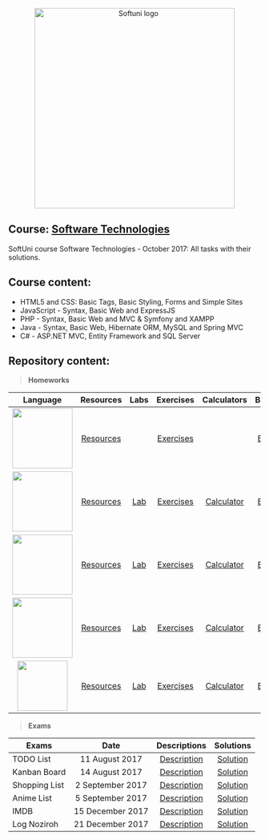 <p align="center">
	<a href="https://softuni.bg/"><img src="https://www.jobs.bg/assets/logo/2017-09-01/b_6e048c01c340d967f2a6e540e9825d46.png" alt="Softuni logo" width="400" align="center">
	</a>
<p>

## Course: [Software Technologies](https://softuni.bg/trainings/1714/software-technologies-october-2017)
SoftUni course Software Technologies - October 2017: All tasks with their solutions.

## Course content:

- HTML5 and CSS: Basic Tags, Basic Styling, Forms and Simple Sites
- JavaScript - Syntax, Basic Web and ExpressJS
- PHP - Syntax, Basic Web and MVC & Symfony and XAMPP
- Java - Syntax, Basic Web, Hibernate ORM, MySQL and Spring MVC
- C# - ASP.NET MVC, Entity Framework and SQL Server


## Repository content:
> **Homeworks**
																							
Language      																											|Resources																							|Labs  																										|Exercises																													| Calculators 																										| Blogs
:----------------------------------------------------------------------------------------------------------------------:|:-------------------------------------------------------------------------------------------------:|:---------------------------------------------------------------------------------------------------------:|:-------------------------------------------------------------------------------------------------------------------------:|:-----------------------------------------------------------------------------------------------------------------:|:--------:
<img src="http://trickgs.com/blog/wp-content/uploads/2014/07/html_css.png" width="120">									|[Resources](https://github.com/dobroslav-atanasov/Software-Technologies/tree/master/Resources)		|    																									    |[Exercises](https://github.com/dobroslav-atanasov/Software-Technologies/tree/master/01.%20HTML5AndCSS-Exercises) 			|  																													|[Blog](https://github.com/dobroslav-atanasov/Software-Technologies/tree/master/02.%20HTML5AndCSS-Blog)
<img src="http://www.acadecap.org/wp-content/uploads/2016/07/Javascript.png" width="120"> 							    |[Resources](https://github.com/dobroslav-atanasov/Software-Technologies/tree/master/Resources)		|[Lab](https://github.com/dobroslav-atanasov/Software-Technologies/tree/master/03.%20JSBasicSyntax-Lab)		|[Exercises](https://github.com/dobroslav-atanasov/Software-Technologies/tree/master/04.%20JSBasicSyntax-Exercises)			|[Calculator](https://github.com/dobroslav-atanasov/Software-Technologies/tree/master/05.%20JavaScript-Calculator)	|[Blog](https://github.com/dobroslav-atanasov/Software-Technologies/tree/master/06.%20JavaScript-Blog)
<img src="https://upload.wikimedia.org/wikipedia/commons/thumb/2/27/PHP-logo.svg/1200px-PHP-logo.svg.png" width="120">	|[Resources](https://github.com/dobroslav-atanasov/Software-Technologies/tree/master/Resources)		|[Lab](https://github.com/dobroslav-atanasov/Software-Technologies/tree/master/07.%20PHPBasicSyntax-Lab) 	|[Exercises](https://github.com/dobroslav-atanasov/Software-Technologies/tree/master/08.%20PHPBasicSyntax-Exercises)		|[Calculator](https://github.com/dobroslav-atanasov/Software-Technologies/tree/master/09.%20PHP-Calculator)			|[Blog](https://github.com/dobroslav-atanasov/Software-Technologies/tree/master/10.%20PHP-Blog)
<img src="https://www.silicon.de/wp-content/uploads/2016/03/java-800.jpg" width="120">   		  						|[Resources](https://github.com/dobroslav-atanasov/Software-Technologies/tree/master/Resources)		|[Lab](https://github.com/dobroslav-atanasov/Software-Technologies/tree/master/11.%20JavaBasicSyntax-Lab) 	|[Exercises](https://github.com/dobroslav-atanasov/Software-Technologies/tree/master/12.%20JavaBasicSyntax-Exercises)		|[Calculator](https://github.com/dobroslav-atanasov/Software-Technologies/tree/master/13.%20Java-Calculator)		|[Blog](https://github.com/dobroslav-atanasov/Software-Technologies/tree/master/14.%20Java-Blog)
<img src="https://seeklogo.com/images/C/csharp-logo-58C6C6F67A-seeklogo.com.png" width="100"> 							|[Resources](https://github.com/dobroslav-atanasov/Software-Technologies/tree/master/Resources)		|[Lab](https://github.com/dobroslav-atanasov/Software-Technologies/tree/master/15.%20CSharp-Lab)			|[Exercises](https://github.com/dobroslav-atanasov/Software-Technologies/tree/master/17.%20CSharp-BookLibrary)				|[Calculator](https://github.com/dobroslav-atanasov/Software-Technologies/tree/master/16.%20CSharp-Calculator)		|[Blog](https://github.com/dobroslav-atanasov/Software-Technologies/tree/master/18.%20CSharp-Blog)

> **Exams**

Exams				|Date				|Descriptions																											|Solutions
--------------------|:-----------------:|:---------------------------------------------------------------------------------------------------------------------:|:----------:
TODO List			|11 August 2017		|[Description](https://github.com/dobroslav-atanasov/Software-Technologies/tree/master/Resources/Exam-11.08.2017)		|[Solution](https://github.com/dobroslav-atanasov/Software-Technologies/tree/master/Exam-TODOList)			
Kanban Board		|14 August 2017		|[Description](https://github.com/dobroslav-atanasov/Software-Technologies/tree/master/Resources/Exam-14.08.2017)		|[Solution](https://github.com/dobroslav-atanasov/Software-Technologies/tree/master/Exam-KanbanBoard)				
Shopping List		|2 September 2017	|[Description](https://github.com/dobroslav-atanasov/Software-Technologies/tree/master/Resources/Exam-02.09.2017)		|[Solution](https://github.com/dobroslav-atanasov/Software-Technologies/tree/master/Exam-ShoppingList)				
Anime List			|5 September 2017	|[Description](https://github.com/dobroslav-atanasov/Software-Technologies/tree/master/Resources/Exam-05.09.2017)		|[Solution](https://github.com/dobroslav-atanasov/Software-Technologies/tree/master/Exam-AnimeList)				
IMDB				|15 December 2017	|[Description](https://github.com/dobroslav-atanasov/Software-Technologies/tree/master/Resources/Exam-15.12.2017)		|[Solution](https://github.com/dobroslav-atanasov/Software-Technologies/tree/master/Exam-IMDB)				
Log Noziroh			|21 December 2017	|[Description](https://github.com/dobroslav-atanasov/Software-Technologies/tree/master/Resources/Exam-21.12.2017)		|[Solution](https://github.com/dobroslav-atanasov/Software-Technologies/tree/master/Exam-LogNoziroh)				